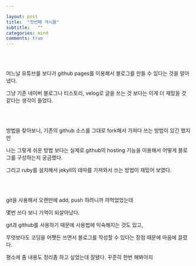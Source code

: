```yaml
---

layout: post
title:  "첫번째 게시물"
subtitle:   ""
categories: mind
comments: true
---
```


<br>

<br>

어느날 유튜브를 보다가 github pages를 이용해서 블로그를 만들 수 있다는 것을 알아냈다.

그냥 기존 네이버 블로그나 티스토리, velog로 글을 쓰는 것 보다는 이게 더 재밌을 것 같다는 생각이 들었다.

<br>

<br>

방법을 찾아보니, 기존의 github 소스를 그대로 fork해서 가져다 쓰는 방법이 있긴 했지만

나는 그렇게 쉬운 방법 보다는 실제로 github의 hosting 기능을 이용해서 어떻게 블로그를 구성하는지 궁금했다.

그리고 ruby를 설치해서 jekyll의 테마를 가져와서 쓰는 방법이 재밌어 보였다.

<br>

<br>

git을 사용해서 오랜만에 add, push 하려니까 까먹었었는데

몇번 쓰다 보니 기억이 되살아났다.

git과 github를 사용하기 때문에 사용법에 익숙해지는 것도 있고, 

무엇보다도 코딩을 어쨋든 쓰면서 블로그를 작성할 수 있다는 장점 때문에 마음에 끌렸다.

평소에 좀 내용도 정리좀 하고 싶었는데 잘됐다. 꾸준히 한번 해봐야지